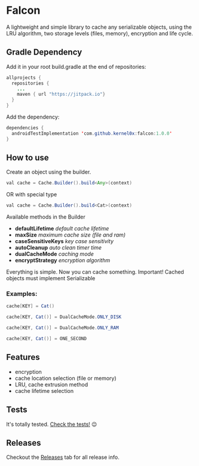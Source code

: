 # Falcon
A lightweight and simple library to cache any serializable objects, using the LRU algorithm, two storage levels (files, memory), encryption and life cycle.

## Gradle Dependency

Add it in your root build.gradle at the end of repositories:

````java
allprojects {
  repositories {
    ...
    maven { url "https://jitpack.io"}
  }
}
````

Add the dependency:

````java
dependencies {
  androidTestImplementation 'com.github.kernel0x:falcon:1.0.0'
}
````

## How to use

Create an object using the builder.

````java
val cache = Cache.Builder().build<Any>(context)
````
OR with special type

````java
val cache = Cache.Builder().build<Cat>(context)
````
Available methods in the Builder

- **defaultLifetime** *default cache lifetime*
- **maxSize** *maximum cache size (file and ram)*
- **caseSensitiveKeys** *key case sensitivity*
- **autoCleanup** *auto clean timer time*
- **dualCacheMode** *caching mode*
- **encryptStrategy** *encryption algorithm*

Everything is simple. Now you can cache something.
Important! Cached objects must implement Serializable

### Examples:
````java
cache[KEY] = Cat()
````
````java
cache[KEY, Cat()] = DualCacheMode.ONLY_DISK
````
````java
cache[KEY, Cat()] = DualCacheMode.ONLY_RAM
````
````java
cache[KEY, Cat()] = ONE_SECOND
````

## Features

* encryption
* cache location selection (file or memory)
* LRU, cache extrusion method
* cache lifetime selection

## Tests
It's totally tested. [Check the tests!](/app/src/test/java/com/kernel/falcon) :wink:

## Releases
Checkout the [Releases](https://github.com/kernel0x/falcon/releases) tab for all release info.
